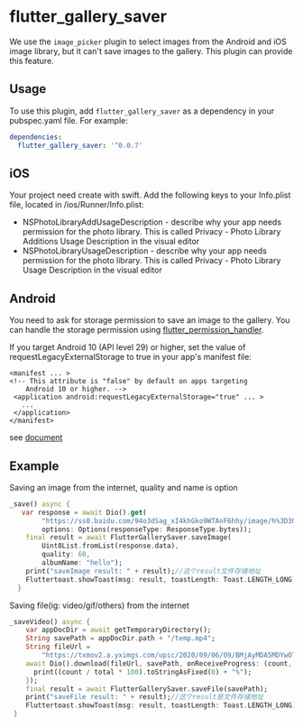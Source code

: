 # flutter_gallery_saver

We use the `image_picker` plugin to select images from the Android and iOS image library, but it can't save images to the gallery. This plugin can provide this feature.

## Usage

To use this plugin, add `flutter_gallery_saver` as a dependency in your pubspec.yaml file. For example:
```yaml
dependencies:
  flutter_gallery_saver: '^0.0.7'
```

## iOS
Your project need create with swift.
Add the following keys to your Info.plist file, located in <project root>/ios/Runner/Info.plist:
 * NSPhotoLibraryAddUsageDescription - describe why your app needs permission for the photo library. This is called Privacy - Photo Library Additions Usage Description in the visual editor
 * NSPhotoLibraryUsageDescription - describe why your app needs permission for the photo library. This is called Privacy - Photo Library Usage Description in the visual editor

 ##  Android
 You need to ask for storage permission to save an image to the gallery. You can handle the storage permission using [flutter_permission_handler](https://github.com/BaseflowIT/flutter-permission-handler).
 
 If you target Android 10 (API level 29) or higher, set the value of requestLegacyExternalStorage to true in your app's manifest file:
 ```
 <manifest ... >
<!-- This attribute is "false" by default on apps targeting
     Android 10 or higher. -->
  <application android:requestLegacyExternalStorage="true" ... >
    ...
  </application>
</manifest>
 ```
 see [document](https://developer.android.com/training/data-storage/use-cases#opt-out-scoped-storage)

## Example
Saving an image from the internet, quality and name is option
``` dart
_save() async {
   var response = await Dio().get(
        "https://ss0.baidu.com/94o3dSag_xI4khGko9WTAnF6hhy/image/h%3D300/sign=a62e824376d98d1069d40a31113eb807/838ba61ea8d3fd1fc9c7b6853a4e251f94ca5f46.jpg",
        options: Options(responseType: ResponseType.bytes));
    final result = await FlutterGallerySaver.saveImage(
        Uint8List.fromList(response.data),
        quality: 60,
        albumName: "hello");
    print("saveImage result: " + result);//这个result文件存储地址
    Fluttertoast.showToast(msg: result, toastLength: Toast.LENGTH_LONG);
  }
```

Saving file(ig: video/gif/others) from the internet
``` dart
_saveVideo() async {
    var appDocDir = await getTemporaryDirectory();
    String savePath = appDocDir.path + "/temp.mp4";
    String fileUrl =
        "https://txmov2.a.yximgs.com/upic/2020/09/06/09/BMjAyMDA5MDYwOTQ1MzZfMTQ4NDI1ODY0XzM1NTk2NTg3NTcyXzFfMw==_b_B3580181bdf842990debc043eb9b5d0bd.mp4?clientCacheKey=3x3a54h46ppw6r9_b.mp4";
    await Dio().download(fileUrl, savePath, onReceiveProgress: (count, total) {
      print((count / total * 100).toStringAsFixed(0) + "%");
    });
    final result = await FlutterGallerySaver.saveFile(savePath);
    print("saveFile result: " + result);//这个result是文件存储地址
    Fluttertoast.showToast(msg: result, toastLength: Toast.LENGTH_LONG);
 }
```


